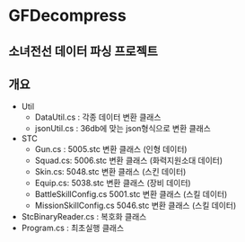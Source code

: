# GFDecompress
소녀전선 데이터 파싱 프로젝트
-----------------------------------------------
## 개요
* Util
  * DataUtil.cs : 각종 데이터 변환 클래스
  * jsonUtil.cs : 36db에 맞는 json형식으로 변환 클래스
* STC
  * Gun.cs : 5005.stc 변환 클래스 (인형 데이터)
  * Squad.cs: 5006.stc 변환 클래스 (화력지원소대 데이터)
  * Skin.cs: 5048.stc 변환 클래스 (스킨 데이터)
  * Equip.cs: 5038.stc 변환 클래스 (장비 데이터)
  * BattleSkillConfig.cs 5001.stc 변환 클래스 (스킬 데이터)
  * MissionSkillConfig.cs 5046.stc 변환 클래스 (스킬 데이터)
* StcBinaryReader.cs : 복호화 클래스
* Program.cs : 최초실행 클래스
